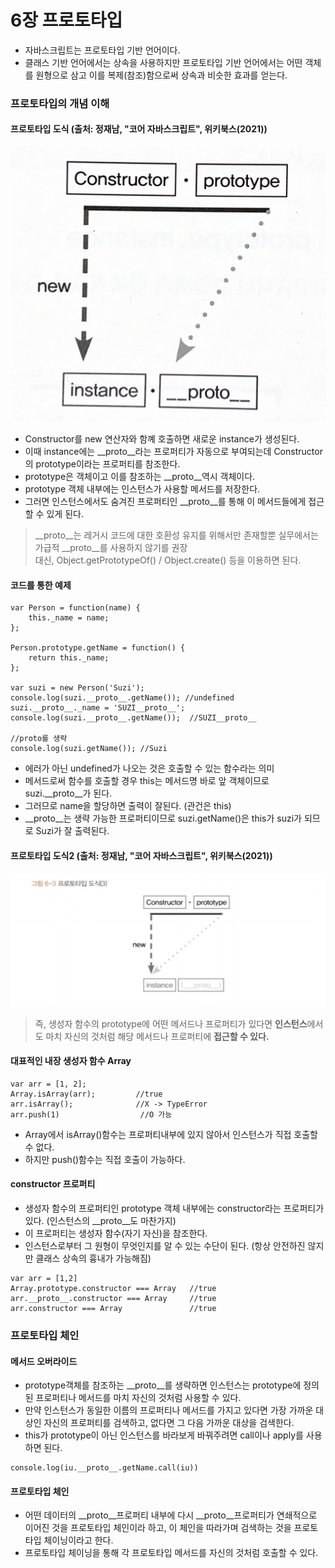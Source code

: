 # 6장 프로토타입
* 자바스크립트는 프로토타입 기반 언어이다.
* 클래스 기반 언어에서는 상속을 사용하지만 프로토타입 기반 언어에서는 어떤 객체를 원형으로 삼고 이를 복제(참조)함으로써 상속과 비슷한 효과를 얻는다.

### 프로토타입의 개념 이해
#### 프로토타입 도식 (출처: 정재남, "코어 자바스크립트", 위키북스(2021))
<img src = "./프로토타입 도식.png" alt = "프로토타입 도식"></img>
* Constructor를 new 연산자와 함꼐 호출하면 새로운 instance가 생성된다.
* 이때 instance에는 __proto__라는 프로퍼티가 자동으로 부여되는데 Constructor의 prototype이라는 프로퍼티를 참조한다.
* prototype은 객체이고 이를 참조하는 __proto__역시 객체이다.
* prototype 객체 내부에는 인스턴스가 사용할 메서드를 저장한다.
* 그러면 인스턴스에서도 숨겨진 프로퍼티인 __proto__를 통해 이 메서드들에게 접근할 수 있게 된다.
> __proto__는 레거시 코드에 대한 호환성 유지를 위해서만 존재할뿐 실무에서는 가급적 __proto__를 사용하지 않기를 권장<br>
> 대신, Object.getPrototypeOf() / Object.create() 등을 이용하면 된다.

#### 코드를 통한 예제
```
var Person = function(name) {
    this._name = name;
};

Person.prototype.getName = function() {
    return this._name;
};

var suzi = new Person('Suzi');
console.log(suzi.__proto__.getName()); //undefined
suzi.__proto__._name = 'SUZI__proto__';
console.log(suzi.__proto__.getName());  //SUZI__proto__

//proto를 생략
console.log(suzi.getName()); //Suzi
```
* 에러가 아닌 undefined가 나오는 것은 호출할 수 있는 함수라는 의미
* 메서드로써 함수를 호출할 경우 this는 메서드명 바로 앞 객체이므로 suzi.__proto__가 된다.
* 그러므로 name을 할당하면 출력이 잘된다. (관건은 this)
* __proto__는 생략 가능한 프로퍼티이므로 suzi.getName()은 this가 suzi가 되므로 Suzi가 잘 출력된다.

#### 프로토타입 도식2 (출처: 정재남, "코어 자바스크립트", 위키북스(2021))
<img src = "./프로토타입 도식2.png" alt = "프로토타입 도식"></img>
> 즉, 생성자 함수의 prototype에 어떤 메서드나 프로퍼티가 있다면 **인스턴스**에서도 마치 자신의 것처럼 해당 메서드나 프로퍼티에 **접근할 수 있다.**

#### 대표적인 내장 생성자 함수 Array
```
var arr = [1, 2];
Array.isArray(arr);         //true
arr.isArray();              //X -> TypeError
arr.push(1)                  //O 가능
```
* Array에서 isArray()함수는 프로퍼티내부에 있지 않아서 인스턴스가 직접 호출할 수 없다.
* 하지만 push()함수는 직접 호출이 가능하다.

#### constructor 프로퍼티
* 생성자 함수의 프로퍼티인 prototype 객체 내부에는 constructor라는 프로퍼티가 있다. (인스턴스의 __proto__도 마찬가지)
* 이 프로퍼티는 생성자 함수(자기 자신)을 참조한다.
* 인스턴스로부터 그 원형이 무엇인지를 알 수 있는 수단이 된다. (항상 안전하진 않지만 클래스 상속의 흉내가 가능해짐)
```
var arr = [1,2]
Array.prototype.constructor === Array   //true
arr.__proto__.constructor === Array     //true
arr.constructor === Array               //true
```

### 프로토타입 체인
#### 메서드 오버라이드
* prototype객체를 참조하는 __proto__를 생략하면 인스턴스는 prototype에 정의된 프로퍼티나 메서드를 마치 자신의 것처럼 사용할 수 있다.
* 만약 인스턴스가 동일한 이름의 프로퍼티나 메서드를 가지고 있다면 가장 가까운 대상인 자신의 프로퍼티를 검색하고, 없다면 그 다음 가까운 대상을 검색한다.
* this가 prototype이 아닌 인스턴스를 바라보게 바꿔주려면 call이나 apply를 사용하면 된다.
```
console.log(iu.__proto__.getName.call(iu))
```

#### 프로토타입 체인
* 어떤 데이터의 __proto__프로퍼티 내부에 다시 __proto__프로퍼티가 연쇄적으로 이어진 것을 프로토타입 체인이라 하고, 이 체인을 따라가며 검색하는 것을 프로토타입 체이닝이라고 한다.
* 프로토타입 체이닝을 통해 각 프로토타입 메서드를 자신의 것처럼 호출할 수 있다.